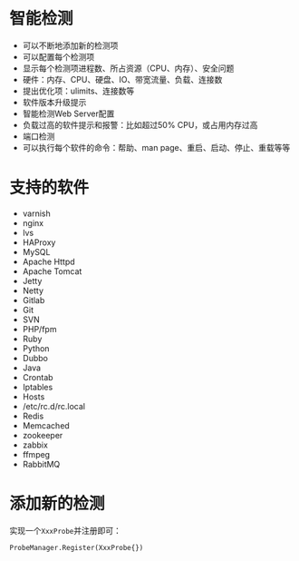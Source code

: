 # 智能检测
* 可以不断地添加新的检测项
* 可以配置每个检测项
* 显示每个检测项进程数、所占资源（CPU、内存）、安全问题
* 硬件：内存、CPU、硬盘、IO、带宽流量、负载、连接数
* 提出优化项：ulimits、连接数等
* 软件版本升级提示
* 智能检测Web Server配置
* 负载过高的软件提示和报警：比如超过50% CPU，或占用内存过高
* 端口检测
* 可以执行每个软件的命令：帮助、man page、重启、启动、停止、重载等等

# 支持的软件
* varnish
* nginx
* lvs
* HAProxy
* MySQL
* Apache Httpd
* Apache Tomcat
* Jetty
* Netty
* Gitlab
* Git
* SVN
* PHP/fpm
* Ruby
* Python
* Dubbo
* Java
* Crontab
* Iptables
* Hosts
* /etc/rc.d/rc.local
* Redis
* Memcached
* zookeeper
* zabbix
* ffmpeg
* RabbitMQ

# 添加新的检测
实现一个`XxxProbe`并注册即可：
~~~
ProbeManager.Register(XxxProbe{})
~~~